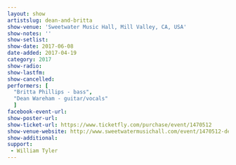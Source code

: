 ```yaml
---
layout: show
artistslug: dean-and-britta
show-venue: 'Sweetwater Music Hall, Mill Valley, CA, USA'
show-notes: ''
show-setlist: 
show-date: 2017-06-08
date-added: 2017-04-19
category: 2017
show-radio: 
show-lastfm: 
show-cancelled: 
performers: [
  "Britta Phillips - bass",
  "Dean Wareham - guitar/vocals"
  ]
facebook-event-url: 
show-poster-url: 
show-ticket-url: https://www.ticketfly.com/purchase/event/1470512
show-venue-website: http://www.sweetwatermusichall.com/event/1470512-dean-britta-mill-valley/
show-additional: 
support:
 - William Tyler
---
```


